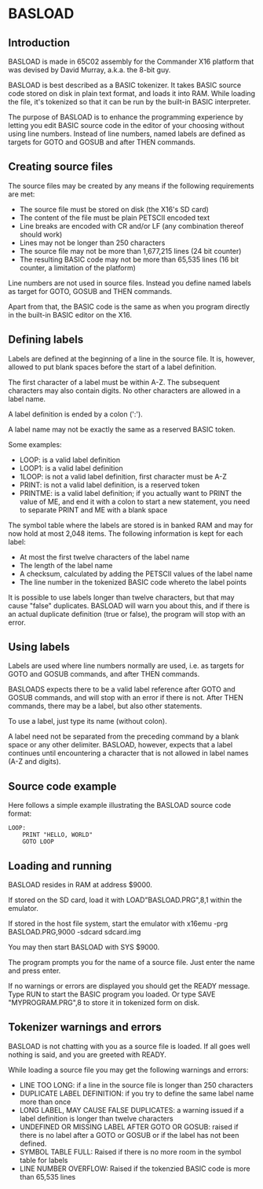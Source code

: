 # BASLOAD

## Introduction

BASLOAD is made in 65C02 assembly for the Commander X16 platform that was devised by David Murray, a.k.a. the 8-bit guy.

BASLOAD is best described as a BASIC tokenizer. It takes BASIC source code stored on disk in plain text format, and loads it into RAM. While loading
the file, it's tokenized so that it can be run by the built-in BASIC interpreter.

The purpose of BASLOAD is to enhance the programming experience by letting you edit BASIC source code in the editor of your choosing without using line numbers. Instead of
line numbers, named labels are defined as targets for GOTO and GOSUB and after THEN commands.

## Creating source files

The source files may be created by any means if the following requirements are met:

* The source file must be stored on disk (the X16's SD card)
* The content of the file must be plain PETSCII encoded text
* Line breaks are encoded with CR and/or LF (any combination thereof should work)
* Lines may not be longer than 250 characters
* The source file may not be more than 1,677,215 lines (24 bit counter)
* The resulting BASIC code may not be more than 65,535 lines (16 bit counter, a limitation of the platform)

Line numbers are not used in source files. Instead you define named labels as target for GOTO,  GOSUB and THEN commands.

Apart from that, the BASIC code is the same as when you program directly in the built-in BASIC editor on the X16.

## Defining labels

Labels are defined at the beginning of a line in the source file. It is, however, allowed to put blank spaces before the start of a label definition.

The first character of a label must be within A-Z. The subsequent characters may also contain digits. No other characters are allowed in a label name.

A label definition is ended by a colon (':').

A label name may not be exactly the same as a reserved BASIC token.

Some examples:

* LOOP: is a valid label definition
* LOOP1: is a valid label definition
* 1LOOP: is not a valid label definition, first character must be A-Z
* PRINT: is not a valid label definition, is a reserved token
* PRINTME: is a valid label definition; if you actually want to PRINT the value of ME, and end it with a colon to start a new statement, you need to separate PRINT and ME with a blank space

The symbol table where the labels are stored is in banked RAM and may for now hold at most 2,048 items. The following information is kept for each label:

* At most the first twelve characters of the label name
* The length of the label name
* A checksum, calculated by adding the PETSCII values of the label name
* The line number in the tokenized BASIC code whereto the label points

It is possible to use labels longer than twelve characters, but that may cause "false" duplicates. BASLOAD will warn you about this, and if there is an actual duplicate definition (true or false), the
program will stop with an error.

## Using labels

Labels are used where line numbers normally are used, i.e. as targets for GOTO and GOSUB commands, and after THEN commands.

BASLOADS expects there to be a valid label reference after GOTO and GOSUB commands, and will stop with an error if there is not. After THEN commands, there may be a label, but also other statements.

To use a label, just type its name (without colon).

A label need not be separated from the preceding command by a blank space or any other delimiter. BASLOAD, however, expects that a label continues until encountering a character that is not allowed in label names (A-Z and digits).

## Source code example

Here follows a simple example illustrating the BASLOAD source code format:

```
LOOP:
    PRINT "HELLO, WORLD"
    GOTO LOOP
```

## Loading and running

BASLOAD resides in RAM at address $9000.

If stored on the SD card, load it with LOAD"BASLOAD.PRG",8,1 within the emulator.

If stored in the host file system, start the emulator with x16emu -prg BASLOAD.PRG,9000 -sdcard sdcard.img

You may then start BASLOAD with SYS $9000.

The program prompts you for the name of a source file. Just enter the name and press enter.

If no warnings or errors are displayed you should get the READY message. Type RUN to start the BASIC program you loaded. Or type SAVE "MYPROGRAM.PRG",8 to store it in tokenized form on disk.

## Tokenizer warnings and errors

BASLOAD is not chatting with you as a source file is loaded. If all goes well nothing is said, and you are greeted with READY.

While loading a source file you may get the following warnings and errors:

* LINE TOO LONG: if a line in the source file is longer than 250 characters
* DUPLICATE LABEL DEFINITION: if you try to define the same label name more than once
* LONG LABEL, MAY CAUSE FALSE DUPLICATES: a warning issued if a label definition is longer than twelve characters
* UNDEFINED OR MISSING LABEL AFTER GOTO OR GOSUB: raised if there is no label after a GOTO or GOSUB or if the label has not been defined.
* SYMBOL TABLE FULL: Raised if there is no more room in the symbol table for labels
* LINE NUMBER OVERFLOW: Raised if the tokenzied BASIC code is more than 65,535 lines